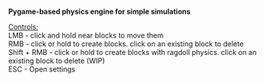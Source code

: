**Pygame-based physics engine for simple simulations**  
  
<ins>Controls:</ins>  
  LMB - click and hold near blocks to move them  
  RMB - click or hold to create blocks. click on an existing block to delete  
  Shift + RMB - click or hold to create blocks with ragdoll physics. click on an existing block to delete (WIP)  
  ESC - Open settings  
